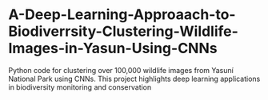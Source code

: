 # A-Deep-Learning-Approaach-to-Biodiverrsity-Clustering-Wildlife-Images-in-Yasun-Using-CNNs
Python code for clustering over 100,000 wildlife images from Yasuní National Park using CNNs. This project highlights deep learning applications in biodiversity monitoring and conservation
